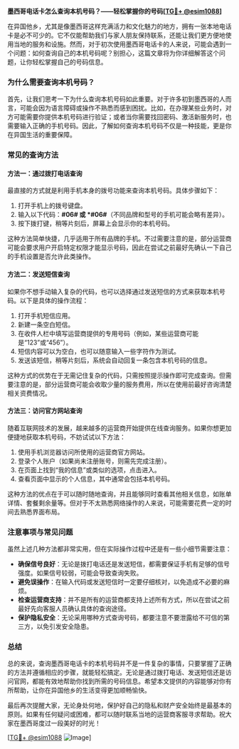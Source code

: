 **墨西哥电话卡怎么查询本机号码？——轻松掌握你的号码[[TG💪+ @esim1088](https://t.me/s/esim1088)]**

在异国他乡，尤其是像墨西哥这样充满活力和文化魅力的地方，拥有一张本地电话卡是必不可少的。它不仅能帮助我们与家人朋友保持联系，还能让我们更方便地使用当地的服务和设施。然而，对于初次使用墨西哥电话卡的人来说，可能会遇到一个问题：如何查询自己的本机号码呢？别担心，这篇文章将为你详细解答这个问题，让你轻松掌握自己的号码信息。

### 为什么需要查询本机号码？

首先，让我们思考一下为什么查询本机号码如此重要。对于许多初到墨西哥的人而言，可能会因为语言障碍或操作不熟悉而感到困扰。比如，在办理某些业务时，对方可能需要你提供本机号码进行验证；或者当你需要找回密码、激活新服务时，也需要输入正确的手机号码。因此，了解如何查询本机号码不仅是一种技能，更是你在异国生活的重要保障。

### 常见的查询方法

#### 方法一：通过拨打电话查询

最直接的方式就是利用手机本身的拨号功能来查询本机号码。具体步骤如下：

1. 打开手机上的拨号键盘。
2. 输入以下代码：**#06# 或 *#06#**（不同品牌和型号的手机可能会略有差异）。
3. 按下拨打键，稍等片刻后，屏幕上会显示你的本机号码。

这种方法简单快捷，几乎适用于所有品牌的手机。不过需要注意的是，部分运营商可能会要求用户开启特定权限才能显示号码，因此在尝试之前最好先确认一下自己的手机设置是否允许此类操作。

#### 方法二：发送短信查询

如果你不想手动输入复杂的代码，也可以选择通过发送短信的方式来获取本机号码。以下是具体的操作流程：

1. 打开手机短信应用。
2. 新建一条空白短信。
3. 在收件人栏中填写运营商提供的专用号码（例如，某些运营商可能是“123”或“456”）。
4. 短信内容可以为空白，也可以随意输入一些字符作为测试。
5. 发送该短信，稍等片刻后，系统会自动回复一条包含本机号码的信息。

这种方式的优势在于无需记住复杂的代码，只需按照提示操作即可完成查询。但需要注意的是，部分运营商可能会收取少量的服务费用，所以在使用前最好咨询清楚相关资费情况。

#### 方法三：访问官方网站查询

随着互联网技术的发展，越来越多的运营商开始提供在线查询服务。如果你想更加便捷地获取本机号码，不妨试试以下方法：

1. 使用手机浏览器访问所使用的运营商官方网站。
2. 登录个人账户（如果尚未注册账号，则需先完成注册）。
3. 在页面上找到“我的信息”或类似的选项，点击进入。
4. 查看页面中显示的个人信息，其中通常会包括本机号码。

这种方法的优点在于可以随时随地查询，并且能够同时查看其他相关信息，如账单详情、套餐剩余量等。但对于不太熟悉网络操作的人来说，可能需要花费一定的时间去熟悉界面布局。

### 注意事项与常见问题

虽然上述几种方法都非常实用，但在实际操作过程中还是有一些小细节需要注意：

- **确保信号良好**：无论是拨打电话还是发送短信，都需要保证手机有足够的信号强度。如果信号较弱，可能会导致查询失败。
- **避免误操作**：在输入代码或发送短信时一定要仔细核对，以免造成不必要的麻烦。
- **检查运营商支持**：并不是所有的运营商都支持上述所有方式，所以在尝试之前最好先向客服人员确认具体的查询途径。
- **保护隐私安全**：无论采用哪种方式查询号码，都要注意不要泄露给不可信的第三方，以免引发安全隐患。

### 总结

总的来说，查询墨西哥电话卡的本机号码并不是一件复杂的事情，只要掌握了正确的方法并遵循相应的步骤，就能轻松搞定。无论是通过拨打电话、发送短信还是访问官网，都能有效地帮助你找到所需的号码信息。希望本文提供的内容能够对你有所帮助，让你在异国他乡的生活变得更加顺畅愉快。

最后再次提醒大家，无论身处何地，保护好自己的隐私和财产安全始终是最基本的原则。如果有任何疑问或困难，都可以随时联系当地的运营商客服寻求帮助。祝大家在墨西哥度过一段美好的时光！

[[TG💪+ @esim1088](https://t.me/s/esim1088) ![Image](https://i.postimg.cc/4NQfJmqS/Snipaste-2025-05-13-00-14-12.png)]